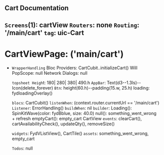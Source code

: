 ## Cart Documentation
>>>>>>>>>>>>>>>>>>>>>>>>>>

`Screens`(1): cartView
`Routers`: none
`Routing`: '/main/cart'
`tag`: uic-Cart
----------------------------------------------------------

# CartViewPage: ('main/cart') 
>>>>>>>>>>>>>>>>>>>>>>>>>>
* `WrapperHandling`
      Bloc Providers: CartCubit..initializeCart()
      Will PopScope: null
      Network Dialogs: null

    >>>>>>>>>>>>>>>>>>>>>>>>>>
    `topsheet Heigh`t: 180| 280| 380| 490.h
    `AppBar`: Text(d3--1.3ls)--Icon(delete_forever)
    `Btn`: height(60.h)--padding(15.w, 25.h)
         loading: fydloadingOverlay()         

    >>>>>>>>>>>>>>>>>>>>>>>>>>
    `blocs`: CartCubit()
    `listenWhen`: (context.router.currentUrl == '/main/cart')
    `Listener`: ErrorHandling()
    `buildWhen`: nil
    `builder`: 
          Loading(): SpinKitWave(color: fydBblue, size: 40.0)
          null(): something_went_wrong + refresh
          emptyCart(): empty_cart
          CartView 
    `events`: clearCart(), cartAvailabilityCheck(), updateQty(), removeSize()

    >>>>>>>>>>>>>>>>>>>>>>>>>>
    `widgets`: FydVListView(), CartTile()
    `assets`: something_went_wrong, empty_cart

    >>>>>>>>>>>>>>>>>>>>>>>>>>
    `Todos`: null
